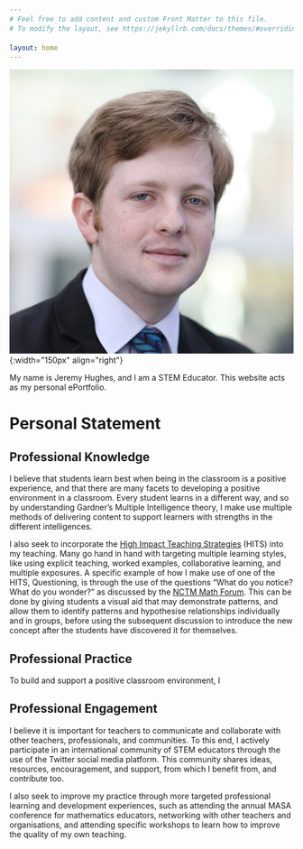 ```yaml
---
# Feel free to add content and custom Front Matter to this file.
# To modify the layout, see https://jekyllrb.com/docs/themes/#overriding-theme-defaults

layout: home
---
```

![Portrait](/media/portrait.png){:width="150px" align="right"} 

My name is Jeremy Hughes, and I am a STEM Educator.
This website acts as my personal ePortfolio. 



# Personal Statement

## Professional Knowledge
I believe that students learn best when being in the classroom is a positive experience, and that there are many facets to developing a positive environment in a classroom. Every student learns in a different way, and so by understanding Gardner’s Multiple Intelligence theory, I make use multiple methods of delivering content to support learners with strengths in the different intelligences.
  
I also seek to incorporate the [High Impact Teaching Strategies](http://www.education.vic.gov.au/documents/school/teachers/support/highimpactteachstrat.pdf) (HITS) into my teaching. Many go hand in hand with targeting multiple learning styles, like using explicit teaching, worked examples, collaborative learning, and multiple exposures. A specific example of how I make use of one of the HITS, Questioning, is through the use of the questions “What do you notice? What do you wonder?” as discussed by the [NCTM Math Forum](https://www.nctm.org/mathforum/). This can be done by giving students a visual aid that may demonstrate patterns, and allow them to identify patterns and hypothesise relationships individually and in groups, before using the subsequent discussion to introduce the new concept after the students have discovered it for themselves.

## Professional Practice
To build and support a positive classroom environment, I

## Professional Engagement
I believe it is important for teachers to communicate and collaborate with other teachers, professionals, and communities. To this end, I actively participate in an international community of STEM educators through the use of the Twitter social media platform. This community shares ideas, resources, encouragement, and support, from which I benefit from, and contribute too.

I also seek to improve my practice through more targeted professional learning and development experiences, such as attending the annual MASA conference for mathematics educators, networking with other teachers and organisations, and attending specific workshops to learn how to improve the quality of my own teaching.